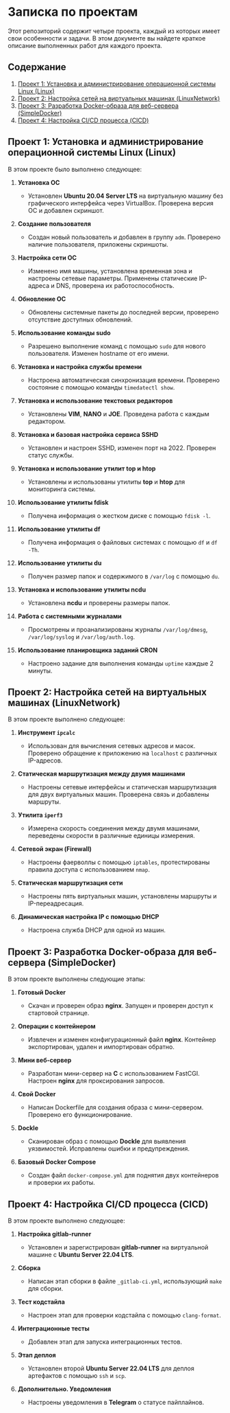 # Записка по проектам

Этот репозиторий содержит четыре проекта, каждый из которых имеет свои особенности и задачи. В этом документе вы найдете краткое описание выполненных работ для каждого проекта.

## Содержание

1. [Проект 1: Установка и администрирование операционной системы Linux (Linux)](#проект-1-установка-и-администрирование-операционной-системы-linux-linux)
2. [Проект 2: Настройка сетей на виртуальных машинах (LinuxNetwork)](#проект-2-настройка-сетей-на-виртуальных-машинах-linuxnetwork)
3. [Проект 3: Разработка Docker-образа для веб-сервера (SimpleDocker)](#проект-3-разработка-docker-образа-для-веб-сервера-simpledocker)
4. [Проект 4: Настройка CI/CD процесса (CICD)](#проект-4-настройка-cicd-процесса-cicd)

## Проект 1: Установка и администрирование операционной системы Linux (Linux)

В этом проекте было выполнено следующее:

1. **Установка ОС**
   - Установлен **Ubuntu 20.04 Server LTS** на виртуальную машину без графического интерфейса через VirtualBox. Проверена версия ОС и добавлен скриншот.

2. **Создание пользователя**
   - Создан новый пользователь и добавлен в группу `adm`. Проверено наличие пользователя, приложены скриншоты.

3. **Настройка сети ОС**
   - Изменено имя машины, установлена временная зона и настроены сетевые параметры. Применены статические IP-адреса и DNS, проверена их работоспособность.

4. **Обновление ОС**
   - Обновлены системные пакеты до последней версии, проверено отсутствие доступных обновлений.

5. **Использование команды sudo**
   - Разрешено выполнение команд с помощью `sudo` для нового пользователя. Изменен hostname от его имени.

6. **Установка и настройка службы времени**
   - Настроена автоматическая синхронизация времени. Проверено состояние с помощью команды `timedatectl show`.

7. **Установка и использование текстовых редакторов**
   - Установлены **VIM**, **NANO** и **JOE**. Проведена работа с каждым редактором.

8. **Установка и базовая настройка сервиса SSHD**
   - Установлен и настроен SSHD, изменен порт на 2022. Проверен статус службы.

9. **Установка и использование утилит top и htop**
   - Установлены и использованы утилиты **top** и **htop** для мониторинга системы.

10. **Использование утилиты fdisk**
    - Получена информация о жестком диске с помощью `fdisk -l`.

11. **Использование утилиты df**
    - Получена информация о файловых системах с помощью `df` и `df -Th`.

12. **Использование утилиты du**
    - Получен размер папок и содержимого в `/var/log` с помощью `du`.

13. **Установка и использование утилиты ncdu**
    - Установлена **ncdu** и проверены размеры папок.

14. **Работа с системными журналами**
    - Просмотрены и проанализированы журналы `/var/log/dmesg`, `/var/log/syslog` и `/var/log/auth.log`.

15. **Использование планировщика заданий CRON**
    - Настроено задание для выполнения команды `uptime` каждые 2 минуты.

## Проект 2: Настройка сетей на виртуальных машинах (LinuxNetwork)

В этом проекте выполнено следующее:

1. **Инструмент `ipcalc`**
   - Использован для вычисления сетевых адресов и масок. Проверено обращение к приложению на `localhost` с различных IP-адресов.

2. **Статическая маршрутизация между двумя машинами**
   - Настроены сетевые интерфейсы и статическая маршрутизация для двух виртуальных машин. Проверена связь и добавлены маршруты.

3. **Утилита `iperf3`**
   - Измерена скорость соединения между двумя машинами, переведены скорости в различные единицы измерения.

4. **Сетевой экран (Firewall)**
   - Настроены фаерволлы с помощью `iptables`, протестированы правила доступа с использованием `nmap`.

5. **Статическая маршрутизация сети**
   - Настроены пять виртуальных машин, установлены маршруты и IP-переадресация.

6. **Динамическая настройка IP с помощью DHCP**
   - Настроена служба DHCP для одной из машин.

## Проект 3: Разработка Docker-образа для веб-сервера (SimpleDocker)

В этом проекте выполнены следующие этапы:

1. **Готовый Docker**
   - Скачан и проверен образ **nginx**. Запущен и проверен доступ к стартовой странице.

2. **Операции с контейнером**
   - Извлечен и изменен конфигурационный файл **nginx**. Контейнер экспортирован, удален и импортирован обратно.

3. **Мини веб-сервер**
   - Разработан мини-сервер на **C** с использованием FastCGI. Настроен **nginx** для проксирования запросов.

4. **Свой Docker**
   - Написан Dockerfile для создания образа с мини-сервером. Проверено его функционирование.

5. **Dockle**
   - Сканирован образ с помощью **Dockle** для выявления уязвимостей. Исправлены ошибки и предупреждения.

6. **Базовый Docker Compose**
   - Создан файл `docker-compose.yml` для поднятия двух контейнеров и проверки их работы.

## Проект 4: Настройка CI/CD процесса (CICD)

В этом проекте выполнено следующее:

1. **Настройка gitlab-runner**
   - Установлен и зарегистрирован **gitlab-runner** на виртуальной машине с **Ubuntu Server 22.04 LTS**.

2. **Сборка**
   - Написан этап сборки в файле `_gitlab-ci.yml`, использующий `make` для сборки.

3. **Тест кодстайла**
   - Настроен этап для проверки кодстайла с помощью `clang-format`.

4. **Интеграционные тесты**
   - Добавлен этап для запуска интеграционных тестов.

5. **Этап деплоя**
   - Установлен второй **Ubuntu Server 22.04 LTS** для деплоя артефактов с помощью `ssh` и `scp`.

6. **Дополнительно. Уведомления**
   - Настроены уведомления в **Telegram** о статусе пайплайнов.
